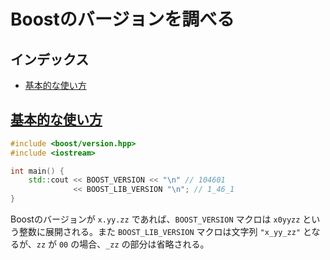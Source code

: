 # Boostのバージョンを調べる

## インデックス
- [基本的な使い方](#basic-usage)


## <a id="basic-usage" href="#basic-usage">基本的な使い方</a>

```cpp example
#include <boost/version.hpp>
#include <iostream>

int main() {
    std::cout << BOOST_VERSION << "\n" // 104601
              << BOOST_LIB_VERSION "\n"; // 1_46_1
}
```

Boostのバージョンが `x.yy.zz` であれば、`BOOST_VERSION` マクロは `x0yyzz` という整数に展開される。また `BOOST_LIB_VERSION` マクロは文字列 `"x_yy_zz"` となるが、`zz` が `00` の場合、`_zz` の部分は省略される。

